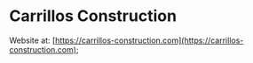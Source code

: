 # Carrillos Construction

Website at: [https://carrillos-construction.com](https://carrillos-construction.com);